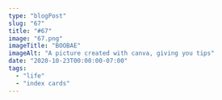 ```yaml
---
type: "blogPost"
slug: "67"
title: "#67"
image: "67.png"
imageTitle: "BOOBAE"
imageAlt: "A picture created with canva, giving you tips"
date: "2020-10-23T00:00:00-07:00"
tags:
  - "life"
  - "index cards"
---
```

